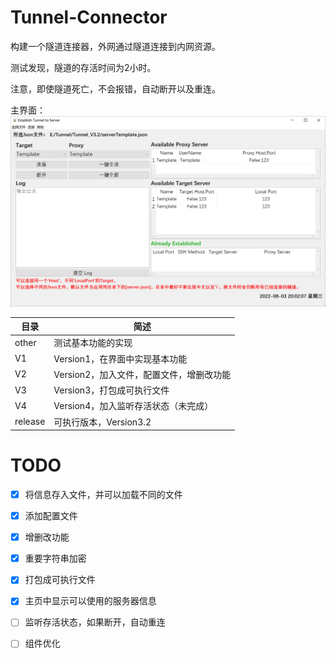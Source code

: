 # Tunnel-Connector
构建一个隧道连接器，外网通过隧道连接到内网资源。

测试发现，隧道的存活时间为2小时。

注意，即使隧道死亡，不会报错，自动断开以及重连。

主界面：
![主界面](./MainInterface.png)

|  目录   | 简述  |
|  ----  | ----  |
| other  | 测试基本功能的实现 |
| V1  | Version1，在界面中实现基本功能 |
| V2  | Version2，加入文件，配置文件，增删改功能 |
| V3  | Version3，打包成可执行文件 |
| V4  | Version4，加入监听存活状态（未完成） |
| release  | 可执行版本，Version3.2 |


# TODO
- [x] 将信息存入文件，并可以加载不同的文件
- [x] 添加配置文件
- [x] 增删改功能
- [x] 重要字符串加密
- [x] 打包成可执行文件
- [x] 主页中显示可以使用的服务器信息
- [ ] 监听存活状态，如果断开，自动重连
- [ ] 组件优化

